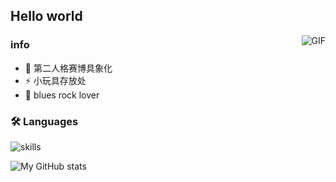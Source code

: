 ## Hello world

<img align="right" alt="GIF" src="https://raw.githubusercontent.com/JoeyBling/JoeyBling/master/pic/pusheencode.gif" />

### info
- 🦊  第二人格赛博具象化
- ⚡  小玩具存放处
- 🎸  blues rock lover




### 🛠 Languages

![skills](https://skillicons.dev/icons?i=python,c,go,cpp,html,js,nodejs,,java,vue)





![My GitHub stats](https://github-readme-stats.vercel.app/api?username=shiroiokami&theme=omni&show_icons=true)
